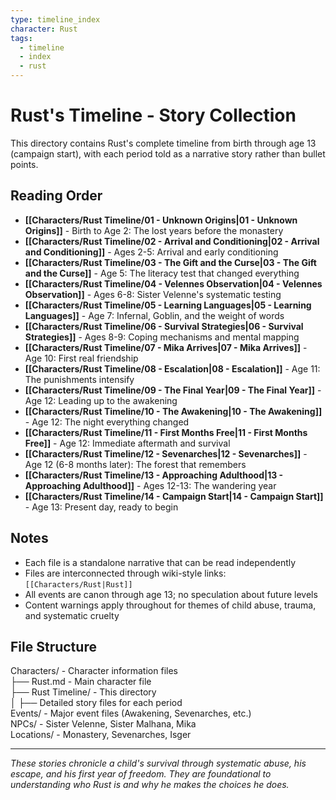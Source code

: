 ```yaml
---
type: timeline_index
character: Rust
tags:
  - timeline
  - index
  - rust
---
```


# Rust's Timeline - Story Collection

This directory contains Rust's complete timeline from birth through age 13 (campaign start), with each period told as a narrative story rather than bullet points.

## Reading Order

- **[[Characters/Rust Timeline/01 - Unknown Origins|01 - Unknown Origins]]** - Birth to Age 2: The lost years before the monastery
- **[[Characters/Rust Timeline/02 - Arrival and Conditioning|02 - Arrival and Conditioning]]** - Ages 2-5: Arrival and early conditioning
- **[[Characters/Rust Timeline/03 - The Gift and the Curse|03 - The Gift and the Curse]]** - Age 5: The literacy test that changed everything
- **[[Characters/Rust Timeline/04 - Velennes Observation|04 - Velennes Observation]]** - Ages 6-8: Sister Velenne's systematic testing
- **[[Characters/Rust Timeline/05 - Learning Languages|05 - Learning Languages]]** - Age 7: Infernal, Goblin, and the weight of words
- **[[Characters/Rust Timeline/06 - Survival Strategies|06 - Survival Strategies]]** - Ages 8-9: Coping mechanisms and mental mapping
- **[[Characters/Rust Timeline/07 - Mika Arrives|07 - Mika Arrives]]** - Age 10: First real friendship
- **[[Characters/Rust Timeline/08 - Escalation|08 - Escalation]]** - Age 11: The punishments intensify
- **[[Characters/Rust Timeline/09 - The Final Year|09 - The Final Year]]** - Age 12: Leading up to the awakening
- **[[Characters/Rust Timeline/10 - The Awakening|10 - The Awakening]]** - Age 12: The night everything changed
- **[[Characters/Rust Timeline/11 - First Months Free|11 - First Months Free]]** - Age 12: Immediate aftermath and survival
- **[[Characters/Rust Timeline/12 - Sevenarches|12 - Sevenarches]]** - Age 12 (6-8 months later): The forest that remembers
- **[[Characters/Rust Timeline/13 - Approaching Adulthood|13 - Approaching Adulthood]]** - Ages 12-13: The wandering year
- **[[Characters/Rust Timeline/14 - Campaign Start|14 - Campaign Start]]** - Age 13: Present day, ready to begin

## Notes

- Each file is a standalone narrative that can be read independently
- Files are interconnected through wiki-style links: `[[Characters/Rust|Rust]]`
- All events are canon through age 13; no speculation about future levels
- Content warnings apply throughout for themes of child abuse, trauma, and systematic cruelty

## File Structure

Characters/ - Character information files  
├── Rust.md - Main character file  
├── Rust Timeline/ - This directory  
│   ├── Detailed story files for each period  
Events/ - Major event files (Awakening, Sevenarches, etc.)  
NPCs/ - Sister Velenne, Sister Malhana, Mika  
Locations/ - Monastery, Sevenarches, Isger

---

*These stories chronicle a child's survival through systematic abuse, his escape, and his first year of freedom. They are foundational to understanding who Rust is and why he makes the choices he does.*